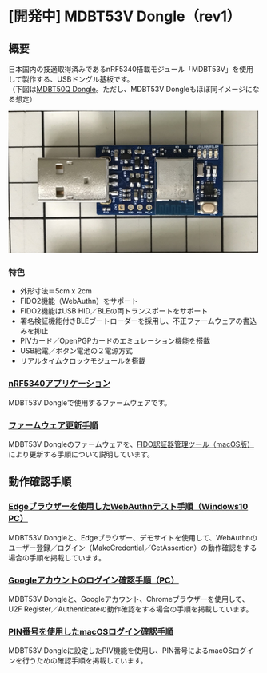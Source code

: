# [開発中] MDBT53V Dongle（rev1）

## 概要

日本国内の技適取得済みであるnRF5340搭載モジュール「MDBT53V」を使用して製作する、USBドングル基板です。<br>
（下図は[MDBT50Q Dongle](../../FIDO2Device/MDBT50Q_Dongle)。ただし、MDBT53V Dongleもほぼ同イメージになる想定）

<img src="../../FIDO2Device/MDBT50Q_Dongle/pcb_rev2_1_2/assets/0001.jpg" width="500">

### 特色
- 外形寸法＝5cm x 2cm
- FIDO2機能（WebAuthn）をサポート
- FIDO2機能はUSB HID／BLEの両トランスポートをサポート
- 署名検証機能付きBLEブートローダーを採用し、不正ファームウェアの書込みを抑止
- PIVカード／OpenPGPカードのエミュレーション機能を搭載
- USB給電／ボタン電池の２電源方式
- リアルタイムクロックモジュールを搭載

### [nRF5340アプリケーション](../../nRF5340_app/README.md)

MDBT53V Dongleで使用するファームウェアです。

### [ファームウェア更新手順](../../MaintenanceTool/macOSApp/UPDATEFW_BLE.md)

MDBT53V Dongleのファームウェアを、[FIDO認証器管理ツール（macOS版）](../../MaintenanceTool/macOSApp)により更新する手順について説明しています。

## 動作確認手順

### [Edgeブラウザーを使用したWebAuthnテスト手順（Windows10 PC）](WEBAUTHNTEST.md)

MDBT53V Dongleと、Edgeブラウザー、デモサイトを使用して、WebAuthnのユーザー登録／ログイン（MakeCredential／GetAssertion）の動作確認をする場合の手順を掲載しています。

### [Googleアカウントのログイン確認手順（PC）](PCCHROME.md)

MDBT53V Dongleと、Googleアカウント、Chromeブラウザーを使用して、U2F Register／Authenticateの動作確認をする場合の手順を掲載しています。

### [PIN番号を使用したmacOSログイン確認手順](PIVPINLOGIN.md)

MDBT53V Dongleに設定したPIV機能を使用し、PIN番号によるmacOSログインを行うための確認手順を掲載しています。

